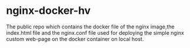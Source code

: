 # nginx-docker-hv
The public repo which contains the docker file of the nginx image,the index.html file and the nginx.conf file used for deploying the simple nginx custom web-page on the docker container on local host.

